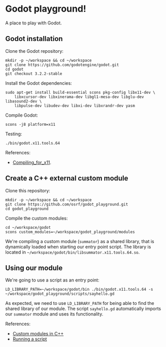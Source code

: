 # Godot playground!
A place to play with Godot.

## Godot installation

Clone the Godot repository:

```
mkdir -p ~/workspace && cd ~/workspace
git clone https://github.com/godotengine/godot.git
cd godot
git checkout 3.2.2-stable
```

Install the Godot dependencies:

```
sudo apt-get install build-essential scons pkg-config libx11-dev \
    libxcursor-dev libxinerama-dev libgl1-mesa-dev libglu-dev libasound2-dev \
    libpulse-dev libudev-dev libxi-dev libxrandr-dev yasm
```

Compile Godot:

```
scons -j8 platform=x11
```

Testing:

```
./bin/godot.x11.tools.64
```

References:
  * [Compiling_for_x11](https://docs.godotengine.org/en/stable/development/compiling/compiling_for_x11.html).

## Create a C++ external custom module

Clone this repository:

```
mkdir -p ~/workspace && cd ~/workspace
git clone https://github.com/osrf/godot_playground.git
cd godot_playground
```

Compile the custom modules:

```
cd ~/workspace/godot
scons custom_modules=~/workspace/godot_playground/modules
```

We're compiling a custom module (`summator`) as a shared library, that is
dynamically loaded when starting our entry point script. The library is located
in `~/workspace/godot/bin/libsummator.x11.tools.64.so`.

## Using our module

We're going to use a script as an entry point:

```
LD_LIBRARY_PATH=~/workspace/godot/bin ./bin/godot.x11.tools.64 -s ~/workspace/godot_playground/scripts/sayhello.gd
```

As expected, we need to use `LD_LIBRARY_PATH` for being able to find the shared
library of our module. The script `sayhello.gd` automatically imports our
`summator` module and uses its functionality.


References:
  * [Custom modules in C++](https://docs.godotengine.org/en/2.1/development/cpp/custom_modules_in_cpp.html#using-the-module)
  * [Running a script](https://docs.huihoo.com/godotengine/godot-docs/godot/reference/command_line_tutorial.html#running-a-script)
